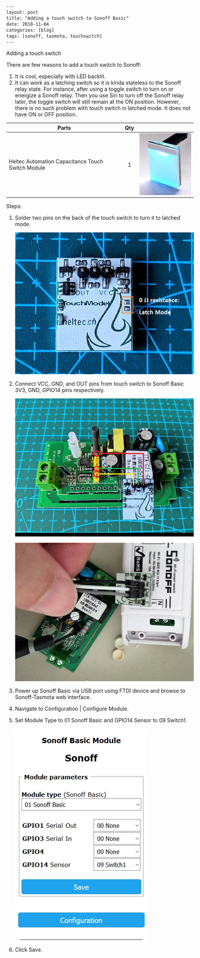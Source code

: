 ```
---
layout: post
title: "Adding a touch switch to Sonoff Basic"
date: 2018-11-04
categories: [blog]
tags: [sonoff, tasmota, touchswitch]
---
```

Adding a touch switch

There are few reasons to add a touch switch to Sonoff:

1. It is cool, especially with LED backlit.
2. It can work as a latching switch so it is kinda stateless to the Sonoff relay state. For instance, after using a toggle switch to turn on or energize a Sonoff relay. Then you use Siri to turn off the Sonoff relay later, the toggle switch will still remain at the ON position. However, there is no such problem with touch switch in latched mode. It does not have ON or OFF position.

| Parts                                             | Qty  |                                      |
| ------------------------------------------------- | :-----: | :----------------------------------- |
| Heltec Automation Capacitance Touch Switch Module | 1    | ![](\images\heltec_touch_switch.jpg) |

Steps:

1. Solder two pins on the back of the touch switch to turn it to latched mode.

   ![touch_switch_in_latched_mode](\images\touch_switch_in_latched_mode.jpg)

2. Connect VCC, GND, and OUT pins from touch switch to Sonoff Basic 3V3, GND, GPIO14 pins respectively.

   ![touch_switch_to_sonoff_pins](\images\touch_switch_to_sonoff_pins.jpg)

   ![touch_switch_connected](\images\touch_switch_connected.jpg)

3. Power up Sonoff Basic via USB port using FTDI device and browse to Sonoff-Tasmota web interface. 

4. Navigate to Configuration | Configure Module. 

5. Set Module Type to 01 Sonoff Basic and GPIO14 Sensor to 09 Switch1.

   ![sonoff_switch_mode_09](\images\sonoff_switch_mode_09.jpg)

6. Click Save.
